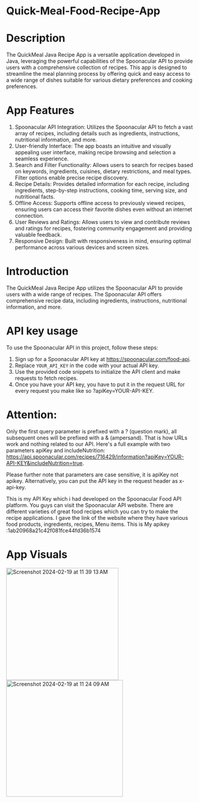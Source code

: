 # Quick-Meal-Food-Recipe-App

# Description
The QuickMeal Java Recipe App is a versatile application developed in Java, leveraging the powerful capabilities of the Spoonacular API to provide users with a comprehensive collection of recipes. This app is designed to streamline the meal planning process by offering quick and easy access to a wide range of dishes suitable for various dietary preferences and cooking preferences.

# App Features

1. Spoonacular API Integration: Utilizes the Spoonacular API to fetch a vast array of recipes, including details such as ingredients, instructions, nutritional information, and more.
2. User-friendly Interface: The app boasts an intuitive and visually appealing user interface, making recipe browsing and selection a seamless experience.
3. Search and Filter Functionality: Allows users to search for recipes based on keywords, ingredients, cuisines, dietary restrictions, and meal types. Filter options enable precise recipe discovery.
4. Recipe Details: Provides detailed information for each recipe, including ingredients, step-by-step instructions, cooking time, serving size, and nutritional facts.
5. Offline Access: Supports offline access to previously viewed recipes, ensuring users can access their favorite dishes even without an internet connection.
6. User Reviews and Ratings: Allows users to view and contribute reviews and ratings for recipes, fostering community engagement and providing valuable feedback.
7. Responsive Design: Built with responsiveness in mind, ensuring optimal performance across various devices and screen sizes.

# Introduction
The QuickMeal Java Recipe App utilizes the Spoonacular API to provide users with a wide range of recipes. The Spoonacular API offers comprehensive recipe data, including ingredients, instructions, nutritional information, and more.

# API key usage
To use the Spoonacular API in this project, follow these steps:

1. Sign up for a Spoonacular API key at https://spoonacular.com/food-api.
2. Replace `YOUR_API_KEY` in the code with your actual API key.
3. Use the provided code snippets to initialize the API client and make requests to fetch recipes.
4. Once you have your API key, you have to put it in the request URL for every request you make like so ?apiKey=YOUR-API-KEY.

# Attention:
Only the first query parameter is prefixed with a ? (question mark), all subsequent ones will be prefixed with a & (ampersand). That is how URLs work and nothing related to our API. Here's a full example with two parameters apiKey and includeNutrition: https://api.spoonacular.com/recipes/716429/information?apiKey=YOUR-API-KEY&includeNutrition=true.

Please further note that parameters are case sensitive, it is apiKey not apikey.
Alternatively, you can put the API key in the request header as x-api-key.

This is my API Key which i had developed on the Spoonacular Food API platform. You guys can visit the Spoonacular API website. There are different varieties of great food recipes which you can try to make the recipe applications. I gave the link of the website where they have various food products, ingredients, recipes, Menu items.
This is My apikey :1ab20968a21c42f081fce44fd36b1574

# App Visuals
<img width="301" alt="Screenshot 2024-02-19 at 11 39 13 AM" src="https://github.com/kathan5550/Quick-Meal-Food-Recipe-App/assets/105222761/94813d69-23ef-4164-9f1d-54ee5bddd4f7">   <img width="313" alt="Screenshot 2024-02-19 at 11 24 09 AM" src="https://github.com/kathan5550/Quick-Meal-Food-Recipe-App/assets/105222761/b847ca90-6b2e-4da7-985d-91622044349d">

